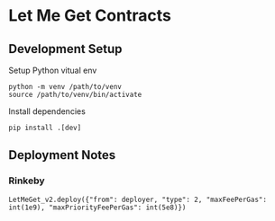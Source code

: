 # Let Me Get Contracts

## Development Setup

Setup Python vitual env

    python -m venv /path/to/venv
    source /path/to/venv/bin/activate

Install dependencies

    pip install .[dev]

## Deployment Notes

### Rinkeby

    LetMeGet_v2.deploy({"from": deployer, "type": 2, "maxFeePerGas": int(1e9), "maxPriorityFeePerGas": int(5e8)})
